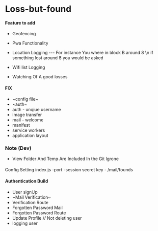 # Loss-but-found


#### Feature to add 
* Geofencing 
* Pwa Functionality 
* Location Logging --- For instance You where in block B around 8 \n if something lost around 8  you would be asked 

* Wifi list Logging 
* Watching Of A good losses


#### FIX 
* ~config file~
* ~auth~
* auth - unqiue username
* image transfer
* mail - welcome
* manifest 
* service workers
* application layout 

### Note (Dev)
* View Folder And Temp Are Included In the Git Igrone


#### 
Config Setting 
index.js -port -session secret key - 
/mail/founds


#### Authentication Build
* User signUp
* ~Mail Verification~
* Verification Route
* Forgotten Password Mail
* Forgotten Password Route 
* Update Profile // Not deleting user 
* logging user 